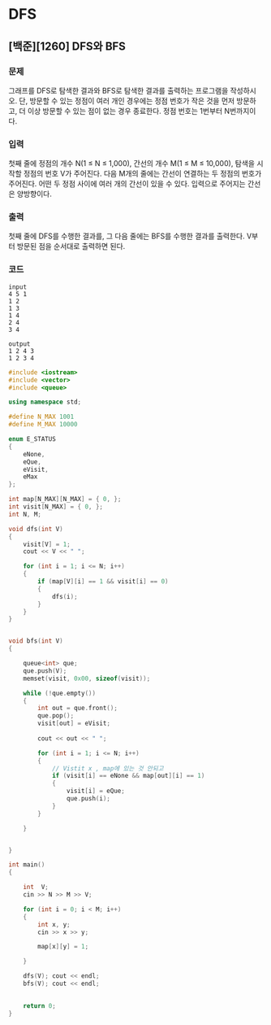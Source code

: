 # DFS

## \[백준\]\[1260\] DFS와 BFS

### 문제

그래프를 DFS로 탐색한 결과와 BFS로 탐색한 결과를 출력하는 프로그램을 작성하시오. 단, 방문할 수 있는 정점이 여러 개인 경우에는 정점 번호가 작은 것을 먼저 방문하고, 더 이상 방문할 수 있는 점이 없는 경우 종료한다. 정점 번호는 1번부터 N번까지이다.

### 입력

첫째 줄에 정점의 개수 N\(1 ≤ N ≤ 1,000\), 간선의 개수 M\(1 ≤ M ≤ 10,000\), 탐색을 시작할 정점의 번호 V가 주어진다. 다음 M개의 줄에는 간선이 연결하는 두 정점의 번호가 주어진다. 어떤 두 정점 사이에 여러 개의 간선이 있을 수 있다. 입력으로 주어지는 간선은 양방향이다.

### 출력

첫째 줄에 DFS를 수행한 결과를, 그 다음 줄에는 BFS를 수행한 결과를 출력한다. V부터 방문된 점을 순서대로 출력하면 된다.

### 코드

```text
input
4 5 1
1 2
1 3
1 4
2 4
3 4

output
1 2 4 3
1 2 3 4
```

```cpp
#include <iostream>
#include <vector>
#include <queue>

using namespace std;

#define N_MAX 1001 
#define M_MAX 10000 

enum E_STATUS
{
	eNone,
	eQue,
	eVisit,
	eMax
};

int map[N_MAX][N_MAX] = { 0, };
int visit[N_MAX] = { 0, };
int N, M;

void dfs(int V)
{
	visit[V] = 1;
	cout << V << " ";

	for (int i = 1; i <= N; i++)
	{
		if (map[V][i] == 1 && visit[i] == 0)
		{
			dfs(i);
		}		
	}
}


void bfs(int V)
{

	queue<int> que;	
	que.push(V);
	memset(visit, 0x00, sizeof(visit));

	while (!que.empty())
	{
		int out = que.front();
		que.pop();
		visit[out] = eVisit;
		
		cout << out << " ";

		for (int i = 1; i <= N; i++)
		{
			// Vistit x , map에 있는 것 안되고 
			if (visit[i] == eNone && map[out][i] == 1)
			{
				visit[i] = eQue;
				que.push(i);
			}
		}

	}


}

int main()
{

	int  V;
	cin >> N >> M >> V;

	for (int i = 0; i < M; i++)
	{
		int x, y;
		cin >> x >> y;

		map[x][y] = 1;

	}

	dfs(V); cout << endl;
	bfs(V); cout << endl;

	
 	return 0;
}
```

